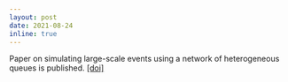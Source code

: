 ```yaml
---
layout: post
date: 2021-08-24
inline: true
---
```

Paper on simulating large-scale events using a network of heterogeneous queues is published. [[doi]](https://doi.org/10.1177%2F03611981211035755)